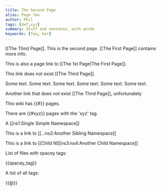 ```yaml
---
title: The Second Page
alias: Page Two
author: Phil
tags: [def,xyz]
summary: Stuff and nonsense, with words
keywords: [foo, bar]
...
```


[[The Third Page]]. This is the second page. [[The First Page]] contains more info.

This is also a page link to [[The 1st Page|The First Page]].

This link does not exist [[The Third Page]].

Some text. Some text. Some text. Some text. Some text. Some text.

Another link that does not exist [[The Third Page]], unfortunately

This wiki has {{#}} pages.

There are {{#xyz}} pages with the 'xyz' tag.

A [[ns1:Single Simple Namespace]]

This is a link to [[..:ns2:Another Sibling Namespace]]

This is a link to [[Child NS|ns3:ns4:Another Child Namespace]]

List of files with spacey tags:

{{spacey_tag}}

A list of all tags:

{{@}}
